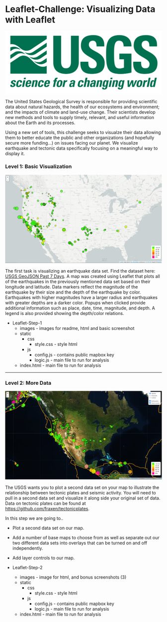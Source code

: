 # Leaflet-Challenge: Visualizing Data with Leaflet

![USGS-Logo](Leaflet-Step-1/images/1-Logo.png)

The United States Geological Survey is responsible for providing scientific data about natural hazards, the health of our ecosystems and environment; and the impacts of climate and land-use change. Their scientists develop new methods and tools to supply timely, relevant, and useful information about the Earth and its processes. 

Using a new set of tools, this challenge seeks to visualze their data allowing them to better educate the public and other organizations (and hopefully secure more funding...) on issues facing our planet.  We visualize earthquake and tectonic data specifically focusing on a meaningful way to display it.

### Level 1: Basic Visualization

![BasicMap](Leaflet-Step-1/images/Basic.png)

The first task is visualizing an earthquake data set.  Find the dataset here: [USGS GeoJSON Past 7 Days](https://earthquake.usgs.gov/earthquakes/feed/v1.0/summary/all_week.geojson).  A map was created using Leaflet that plots all of the earthquakes in the previously mentioned data set based on their longitude and latitude.  Data markers reflect the magnitude of the earthquake by their size and the depth of the earthquake by color.  Earthquakes with higher magnitudes have a larger radius and earthquakes with greater depths are a darker color.  Popups when clicked provide additional information such as place, date, time, magnitude, and depth.  A legend is also provided showing the depth/color relations.

* Leaflet-Step-1
   * images - images for readme, html and basic screenshot
   * static
      * css
         * style.css - style html
      * js
         * config.js - contains public mapbox key
         * logic.js - main file to run for analysis
   * index.html - main file to run for analysis

- - -

### Level 2: More Data 

![AdvancedMap](Leaflet-Step-2/images/Bonus-satellite.png)

The USGS wants you to plot a second data set on your map to illustrate the relationship between tectonic plates and seismic activity. You will need to pull in a second data set and visualize it along side your original set of data. Data on tectonic plates can be found at <https://github.com/fraxen/tectonicplates>.

In this step we are going to..

* Plot a second data set on our map.

* Add a number of base maps to choose from as well as separate out our two different data sets into overlays that can be turned on and off independently.

* Add layer controls to our map.

* Leaflet-Step-2
   * images - image for html, and bonus screenshots (3)
   * static
      * css
         * style.css - style html
      * js
         * config.js - contains public mapbox key
         * logic.js - main file to run for analysis
   * index.html - main file to run for analysis